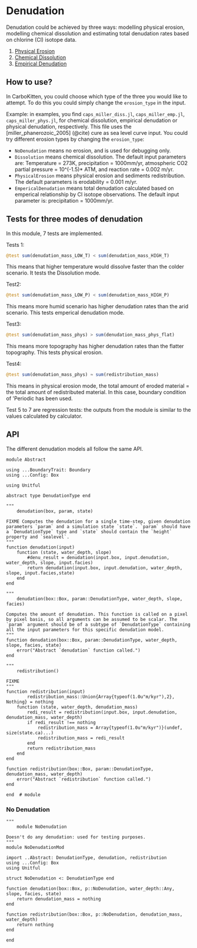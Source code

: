 # Denudation

Denudation could be achieved by three ways: modelling physical erosion, modelling chemical dissolution and estimating total denudation rates based on chlorine (Cl) isotope data.

1. [Physical Erosion](physical_erosion.md)
2. [Chemical Dissolution](chemical.md)
3. [Empirical Denudation](empirical.md)

## How to use?
In CarboKitten, you could choose which type of the three you would like to attempt. To do this you could simply change the `erosion_type` in the input.

Example: in examples, you find `caps_miller_diss.jl`, `caps_miller_emp.jl`, `caps_miller_phys.jl`, for chemical dissolution, empirical denudation or physical denudation, respectively. This file uses the [miller_phanerozoic_2005] (@cite) cure as sea level curve input. You could try different erosion types by changing the `erosion_type`:

- `NoDenudation` means no erosion, and is used for debugging only.
- `Dissolution` means chemical dissolution. The default input parameters are: Temperature = 273K, precipitation = 1000mm/yr, atmospheric CO2 partial pressure = 10^(-1.5)* ATM, and reaction rate = 0.002 m/yr.
- `PhysicalErosion` means physical erosion and sediments redistribution. The default parameters is erodability = 0.001 m/yr.
- `EmpericalDenudation` means total denudation calculated based on emperical relationship by Cl isotope observations. The default input parameter is: precipitation = 1000mm/yr.

## Tests for three modes of denudation
In this module, 7 tests are implemented.

Tests 1:

```julia
@test sum(denudation_mass_LOW_T) < sum(denudation_mass_HIGH_T)
```

This means that higher temperature would dissolve faster than the colder scenario. It tests the Dissolution mode.

Test2:

```julia
@test sum(denudation_mass_LOW_P) < sum(denudation_mass_HIGH_P)
```

This means more humid scenario has higher denudation rates than the arid scenario. This tests emperical denudation mode.

Test3:

```julia
@test sum(denudation_mass_phys) > sum(denudation_mass_phys_flat)
```

This means more topography has higher denudation rates than the flatter topography. This tests physical erosion.

Test4:

```julia
@test sum(denudation_mass_phys) ≈ sum(redistribution_mass)
```

This means in physical erosion mode, the total amount of eroded material = the total amount of redistributed material. In this case, boundary condition of 'Periodic has been used.

Test 5 to 7 are regression tests: the outputs from the module is similar to the values calculated by calculator.

## API

The different denudation models all follow the same API.

``` {.julia file=src/Denudation/Abstract.jl}
module Abstract

using ...BoundaryTrait: Boundary
using ...Config: Box

using Unitful

abstract type DenudationType end

"""
    denudation(box, param, state)

FIXME Computes the denudation for a single time-step, given denudation parameters `param` and a simulation state `state`. `param` should have a `DenudationType` type and `state` should contain the `height` property and `sealevel`.
"""
function denudation(input)
    function (state, water_depth, slope)
        #denu_result = denudation(input.box, input.denudation, water_depth, slope, input.facies)
        return denudation(input.box, input.denudation, water_depth, slope, input.facies,state)
    end
end

"""
    denudation(box::Box, param::DenudationType, water_depth, slope, facies)

Computes the amount of denudation. This function is called on a pixel by pixel basis, so all arguments can be assumed to be scalar. The `param` argument should be of a subtype of `DenudationType` containing all the input parameters for this specific denudation model.
"""
function denudation(box::Box, param::DenudationType, water_depth, slope, facies, state)
    error("Abstract `denudation` function called.")
end

"""
    redistribution()

FIXME
"""
function redistribution(input)
        redistribution_mass::Union{Array{typeof(1.0u"m/kyr"),2}, Nothing} = nothing
    function (state, water_depth, denudation_mass)
        redi_result = redistribution(input.box, input.denudation, denudation_mass, water_depth)
        if redi_result !== nothing
            redistribution_mass = Array{typeof(1.0u"m/kyr")}(undef, size(state.ca)...)
            redistribution_mass = redi_result
        end
        return redistribution_mass
    end
end

function redistribution(box::Box, param::DenudationType, denudation_mass, water_depth)
    error("Abstract `redistribution` function called.")
end

end  # module
```

### No Denudation

``` {.julia file=src/Denudation/NoDenudationMod.jl}
"""
    module NoDenudation

Doesn't do any denudation: used for testing purposes.
"""
module NoDenudationMod

import ..Abstract: DenudationType, denudation, redistribution
using ...Config: Box
using Unitful

struct NoDenudation <: DenudationType end

function denudation(box::Box, p::NoDenudation, water_depth::Any, slope, facies, state)
    return denudation_mass = nothing
end

function redistribution(box::Box, p::NoDenudation, denudation_mass, water_depth)
    return nothing
end

end
```
